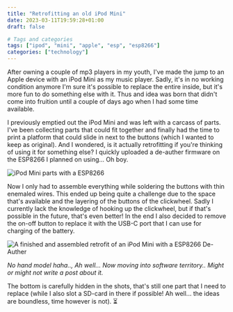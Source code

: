 ```yaml
---
title: "Retrofitting an old iPod Mini"
date: 2023-03-11T19:59:28+01:00
draft: false

# Tags and categories
tags: ["ipod", "mini", "apple", "esp", "esp8266"]
categories: ["technology"] 
---
```


After owning a couple of mp3 players in my youth, I've made the jump to an Apple device with an iPod Mini as my music player. Sadly, it's in no working condition anymore I'm sure it's possible to replace the entire inside, but it's more fun to do something else with it. Thus and idea was born that didn't come into fruition until a couple of days ago when I had some time available.

I previously emptied out the iPod Mini and was left with a carcass of parts. I've been collecting parts that could fit together and finally had the time to print a platform that could slide in next to the buttons (which I wanted to keep as original). And I wondered, is it actually retrofitting if you're thinking of using it for something else? I quickly uploaded a de-auther firmware on the ESP8266 I planned on using... Oh boy.

![iPod Mini parts with a ESP8266](https://files.jplattel.nl/2023/03/vxuYCA.jpg)

Now I only had to assemble everything while soldering the buttons with thin enemaled wires. This ended up being quite a challenge due to the space that's available and the layering of the buttons of the clickwheel. Sadly I currently lack the knowledge of hooking up the clickwheel, but if that's possible in the future, that's even better! In the end I also decided to remove the on-off button to replace it with the USB-C port that I can use for charging of the battery. 

![A finished and assembled retrofit of an iPod Mini with a ESP8266 De-Auther](https://files.jplattel.nl/2023/03/e045Nw.jpg)

_No hand model haha.., Ah well... Now moving into software territory.. Might or might not write a post about it._

The bottom is carefully hidden in the shots, that's still one part that I need to replace (while I also slot a SD-card in there if possible! Ah well... the ideas are boundless, time however is not). ⏳